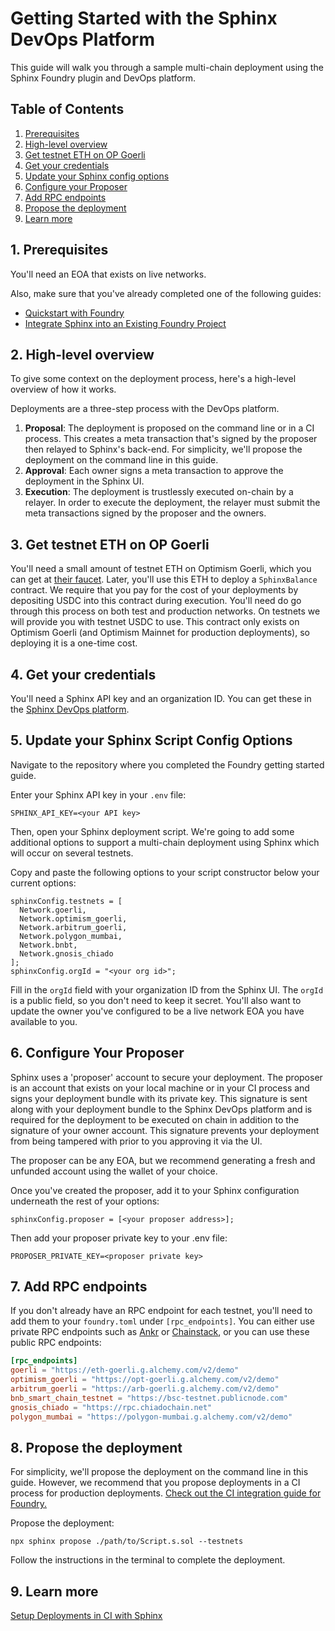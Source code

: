 # Getting Started with the Sphinx DevOps Platform

This guide will walk you through a sample multi-chain deployment using the Sphinx Foundry plugin and DevOps platform.

## Table of Contents

1. [Prerequisites](#1-prerequisites)
2. [High-level overview](#2-high-level-overview)
3. [Get testnet ETH on OP Goerli](#3-get-testnet-eth-on-op-goerli)
4. [Get your credentials](#4-get-your-credentials)
5. [Update your Sphinx config options](#5-update-your-sphinx-script-config-options)
6. [Configure your Proposer](#6-configure-your-proposer)
7. [Add RPC endpoints](#7-add-rpc-endpoints)
8. [Propose the deployment](#8-propose-the-deployment)
9. [Learn more](#12-learn-more)

## 1. Prerequisites

You'll need an EOA that exists on live networks.

Also, make sure that you've already completed one of the following guides:

* [Quickstart with Foundry](https://github.com/sphinx-labs/sphinx/blob/develop/docs/cli-foundry-quickstart.md)
* [Integrate Sphinx into an Existing Foundry Project](https://github.com/sphinx-labs/sphinx/blob/develop/docs/cli-foundry-existing-project.md)

## 2. High-level overview

To give some context on the deployment process, here's a high-level overview of how it works.

Deployments are a three-step process with the DevOps platform.

1. **Proposal**: The deployment is proposed on the command line or in a CI process. This creates a meta transaction that's signed by the proposer then relayed to Sphinx's back-end. For simplicity, we'll propose the deployment on the command line in this guide.
2. **Approval**: Each owner signs a meta transaction to approve the deployment in the Sphinx UI.
3. **Execution**: The deployment is trustlessly executed on-chain by a relayer. In order to execute the deployment, the relayer must submit the meta transactions signed by the proposer and the owners.

## 3. Get testnet ETH on OP Goerli

You'll need a small amount of testnet ETH on Optimism Goerli, which you can get at [their faucet](https://app.optimism.io/faucet). Later, you'll use this ETH to deploy a `SphinxBalance` contract. We require that you pay for the cost of your deployments by depositing USDC into this contract during execution. You'll need do go through this process on both test and production networks. On testnets we will provide you with testnet USDC to use. This contract only exists on Optimism Goerli (and Optimism Mainnet for production deployments), so deploying it is a one-time cost.

## 4. Get your credentials

You'll need a Sphinx API key and an organization ID. You can get these in the [Sphinx DevOps platform](https://www.sphinx.dev/).

## 5. Update your Sphinx Script Config Options

Navigate to the repository where you completed the Foundry getting started guide.

Enter your Sphinx API key in your `.env` file:
```
SPHINX_API_KEY=<your API key>
```

Then, open your Sphinx deployment script. We're going to add some additional options to support a multi-chain deployment using Sphinx which will occur on several testnets.

Copy and paste the following options to your script constructor below your current options:
```
sphinxConfig.testnets = [
  Network.goerli,
  Network.optimism_goerli,
  Network.arbitrum_goerli,
  Network.polygon_mumbai,
  Network.bnbt,
  Network.gnosis_chiado
];
sphinxConfig.orgId = "<your org id>";
```

Fill in the `orgId` field with your organization ID from the Sphinx UI. The `orgId` is a public field, so you don't need to keep it secret. You'll also want to update the owner you've configured to be a live network EOA you have available to you.

## 6. Configure Your Proposer
Sphinx uses a 'proposer' account to secure your deployment. The proposer is an account that exists on your local machine or in your CI process and signs your deployment bundle with its private key. This signature is sent along with your deployment bundle to the Sphinx DevOps platform and is required for the deployment to be executed on chain in addition to the signature of your owner account. This signature prevents your deployment from being tampered with prior to you approving it via the UI.

The proposer can be any EOA, but we recommend generating a fresh and unfunded account using the wallet of your choice.

Once you've created the proposer, add it to your Sphinx configuration underneath the rest of your options:
```
sphinxConfig.proposer = [<your proposer address>];
```

Then add your proposer private key to your .env file:
```
PROPOSER_PRIVATE_KEY=<proposer private key>
```

## 7. Add RPC endpoints

If you don't already have an RPC endpoint for each testnet, you'll need to add them to your `foundry.toml` under `[rpc_endpoints]`. You can either use private RPC endpoints such as [Ankr](https://www.ankr.com/) or [Chainstack](https://chainstack.com/), or you can use these public RPC endpoints:

```toml
[rpc_endpoints]
goerli = "https://eth-goerli.g.alchemy.com/v2/demo"
optimism_goerli = "https://opt-goerli.g.alchemy.com/v2/demo"
arbitrum_goerli = "https://arb-goerli.g.alchemy.com/v2/demo"
bnb_smart_chain_testnet = "https://bsc-testnet.publicnode.com"
gnosis_chiado = "https://rpc.chiadochain.net"
polygon_mumbai = "https://polygon-mumbai.g.alchemy.com/v2/demo"
```

## 8. Propose the deployment

For simplicity, we'll propose the deployment on the command line in this guide. However, we recommend that you propose deployments in a CI process for production deployments. [Check out the CI integration guide for Foundry.](https://github.com/sphinx-labs/sphinx/blob/develop/docs/ci-foundry-proposals.md)

Propose the deployment:

```
npx sphinx propose ./path/to/Script.s.sol --testnets
```

Follow the instructions in the terminal to complete the deployment.

## 9. Learn more

[Setup Deployments in CI with Sphinx](https://github.com/sphinx-labs/sphinx/blob/develop/docs/ci-foundry-proposals.md)
